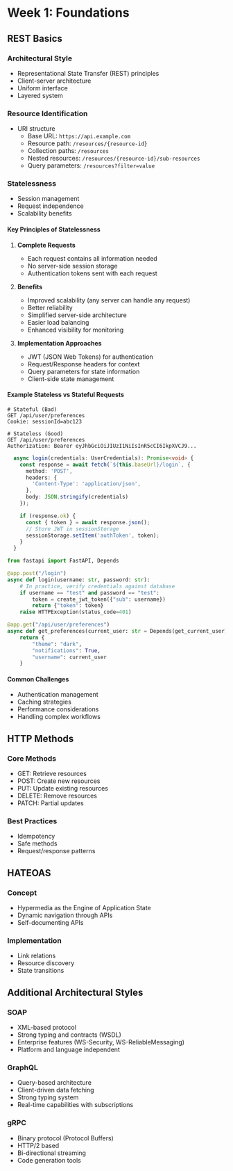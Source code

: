 # Week 1: Foundations

## REST Basics

### Architectural Style
- Representational State Transfer (REST) principles
- Client-server architecture
- Uniform interface
- Layered system

### Resource Identification
- URI structure
  - Base URL: `https://api.example.com`
  - Resource path: `/resources/{resource-id}`
  - Collection paths: `/resources`
  - Nested resources: `/resources/{resource-id}/sub-resources`
  - Query parameters: `/resources?filter=value`

### Statelessness
- Session management
- Request independence
- Scalability benefits

#### Key Principles of Statelessness
1. **Complete Requests**
   - Each request contains all information needed
   - No server-side session storage
   - Authentication tokens sent with each request

2. **Benefits**
   - Improved scalability (any server can handle any request)
   - Better reliability
   - Simplified server-side architecture
   - Easier load balancing
   - Enhanced visibility for monitoring

3. **Implementation Approaches**
   - JWT (JSON Web Tokens) for authentication
   - Request/Response headers for context
   - Query parameters for state information
   - Client-side state management

#### Example Stateless vs Stateful Requests
```http
# Stateful (Bad)
GET /api/user/preferences
Cookie: sessionId=abc123

# Stateless (Good)
GET /api/user/preferences
Authorization: Bearer eyJhbGciOiJIUzI1NiIsInR5cCI6IkpXVCJ9...
```

```ts
  async login(credentials: UserCredentials): Promise<void> {
    const response = await fetch(`${this.baseUrl}/login`, {
      method: 'POST',
      headers: {
        'Content-Type': 'application/json',
      },
      body: JSON.stringify(credentials)
    });

    if (response.ok) {
      const { token } = await response.json();
      // Store JWT in sessionStorage
      sessionStorage.setItem('authToken', token);
    }
  }
```

```python
from fastapi import FastAPI, Depends

@app.post("/login")
async def login(username: str, password: str):
    # In practice, verify credentials against database
    if username == "test" and password == "test":
        token = create_jwt_token({"sub": username})
        return {"token": token}
    raise HTTPException(status_code=401)

@app.get("/api/user/preferences")
async def get_preferences(current_user: str = Depends(get_current_user)):
    return {
        "theme": "dark",
        "notifications": True,
        "username": current_user
    }
```


#### Common Challenges
- Authentication management
- Caching strategies
- Performance considerations
- Handling complex workflows


## HTTP Methods

### Core Methods
- GET: Retrieve resources
- POST: Create new resources
- PUT: Update existing resources
- DELETE: Remove resources
- PATCH: Partial updates

### Best Practices
- Idempotency
- Safe methods
- Request/response patterns

## HATEOAS

### Concept
- Hypermedia as the Engine of Application State
- Dynamic navigation through APIs
- Self-documenting APIs

### Implementation
- Link relations
- Resource discovery
- State transitions

## Additional Architectural Styles

### SOAP
- XML-based protocol
- Strong typing and contracts (WSDL)
- Enterprise features (WS-Security, WS-ReliableMessaging)
- Platform and language independent

### GraphQL
- Query-based architecture
- Client-driven data fetching
- Strong typing system
- Real-time capabilities with subscriptions

### gRPC
- Binary protocol (Protocol Buffers)
- HTTP/2 based
- Bi-directional streaming
- Code generation tools